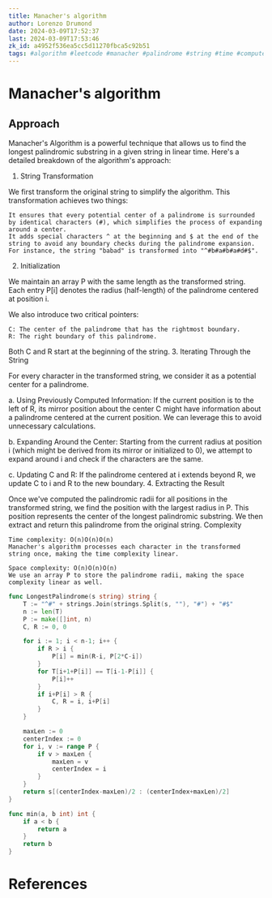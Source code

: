 ```yaml
---
title: Manacher's algorithm
author: Lorenzo Drumond
date: 2024-03-09T17:52:37
last: 2024-03-09T17:53:46
zk_id: a4952f536ea5cc5d11270fbca5c92b51
tags: #algorithm #leetcode #manacher #palindrome #string #time #computer_science #space #programming #complexity
---
```



# Manacher's algorithm

## Approach

Manacher's Algorithm is a powerful technique that allows us to find the longest palindromic substring in a given string in linear time. Here's a detailed breakdown of the algorithm's approach:
1. String Transformation

We first transform the original string to simplify the algorithm. This transformation achieves two things:

    It ensures that every potential center of a palindrome is surrounded by identical characters (#), which simplifies the process of expanding around a center.
    It adds special characters ^ at the beginning and $ at the end of the string to avoid any boundary checks during the palindrome expansion. For instance, the string "babad" is transformed into "^#b#a#b#a#d#$".

2. Initialization

We maintain an array P with the same length as the transformed string. Each entry P[i] denotes the radius (half-length) of the palindrome centered at position i.

We also introduce two critical pointers:

    C: The center of the palindrome that has the rightmost boundary.
    R: The right boundary of this palindrome.

Both C and R start at the beginning of the string.
3. Iterating Through the String

For every character in the transformed string, we consider it as a potential center for a palindrome.

a. Using Previously Computed Information:
If the current position is to the left of R, its mirror position about the center C might have information about a palindrome centered at the current position. We can leverage this to avoid unnecessary calculations.

b. Expanding Around the Center:
Starting from the current radius at position i (which might be derived from its mirror or initialized to 0), we attempt to expand around i and check if the characters are the same.

c. Updating C and R:
If the palindrome centered at i extends beyond R, we update C to i and R to the new boundary.
4. Extracting the Result

Once we've computed the palindromic radii for all positions in the transformed string, we find the position with the largest radius in P. This position represents the center of the longest palindromic substring. We then extract and return this palindrome from the original string.
Complexity

    Time complexity: O(n)O(n)O(n)
    Manacher's algorithm processes each character in the transformed string once, making the time complexity linear.

    Space complexity: O(n)O(n)O(n)
    We use an array P to store the palindrome radii, making the space complexity linear as well.


```go
func LongestPalindrome(s string) string {
	T := "^#" + strings.Join(strings.Split(s, ""), "#") + "#$"
	n := len(T)
	P := make([]int, n)
	C, R := 0, 0

	for i := 1; i < n-1; i++ {
		if R > i {
			P[i] = min(R-i, P[2*C-i])
		}
		for T[i+1+P[i]] == T[i-1-P[i]] {
			P[i]++
		}
		if i+P[i] > R {
			C, R = i, i+P[i]
		}
	}

	maxLen := 0
	centerIndex := 0
	for i, v := range P {
		if v > maxLen {
			maxLen = v
			centerIndex = i
		}
	}
	return s[(centerIndex-maxLen)/2 : (centerIndex+maxLen)/2]
}

func min(a, b int) int {
	if a < b {
		return a
	}
	return b
}
```

# References
